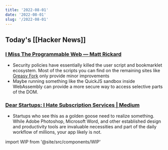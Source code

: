 ```yaml
---
title: '2022-08-01'
date: '2022-08-01'
slug: '/2022-08-01'
---
```


## Today's [[Hacker News]]

### [I Miss The Programmable Web — Matt Rickard](https://matt-rickard.com/the-programmable-web)

- Security policies have essentially killed the user script and bookmarklet ecosystem. Most of the scripts you can find on the remaining sites like [Greasy Fork](https://greasyfork.org/en/scripts?sort=total_installs) only provide minor improvements
- Maybe running something like the QuickJS sandbox inside WebAssembly can provide a more secure way to access selective parts of the DOM.

### [Dear Startups: I Hate Subscription Services | Medium](https://fangdaddy.medium.com/dear-startups-i-hate-subscription-services-aecefeb0f089)

- Startups who see this as a golden goose need to realize something. While Adobe Photoshop, Microsoft Word, and other established design and productivity tools are invaluable necessities and part of the daily workflow of millions, your app likely is not.

import WIP from '@site/src/components/WIP'

<WIP />
